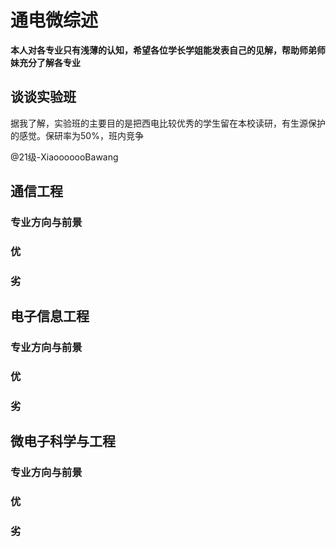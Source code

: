 # 通电微综述

**本人对各专业只有浅薄的认知，希望各位学长学姐能发表自己的见解，帮助师弟师妹充分了解各专业**

## 谈谈实验班

据我了解，实验班的主要目的是把西电比较优秀的学生留在本校读研，有生源保护的感觉。保研率为50%，班内竞争

@21级-XiaooooooBawang

## 通信工程

### 专业方向与前景



### 优



### 劣



## 电子信息工程

### 专业方向与前景



### 优



### 劣



## 微电子科学与工程

### 专业方向与前景



### 优



### 劣